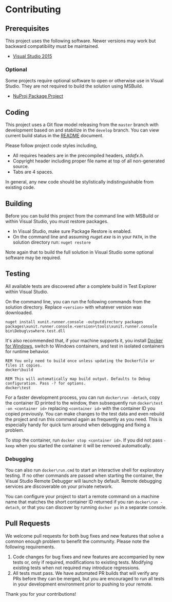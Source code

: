 Contributing
============

## Prerequisites

This project uses the following software. Newer versions may work but backward compatibility must be maintained.

* [Visual Studio 2015](https://www.visualstudio.com/en-us/downloads/visual-studio-2015-downloads-vs.aspx)

### Optional

Some projects require optional software to open or otherwise use in Visual Studio. They are not required to build the solution using MSBuild.

* [NuProj Package Project](https://marketplace.visualstudio.com/items?itemName=NuProjTeam.NuGetPackageProject)

## Coding

This project uses a Git flow model releasing from the `master` branch with development based on and stabilize in the `develop` branch. You can view current build status in the [README](README.md) document.

Please follow project code styles including,

* All requires headers are in the precompiled headers, _stdafx.h_.
* Copyright header including proper file name at top of all non-generated source.
* Tabs are 4 spaces.

In general, any new code should be stylistically indistinguishable from existing code.

## Building

Before you can build this project from the command line with MSBuild or within Visual Studio, you must restore packages.

* In Visual Studio, make sure Package Restore is enabled.
* On the command line and assuming _nuget.exe_ is in your `PATH`, in the solution directory run: `nuget restore`

Note again that to build the full solution in Visual Studio some optional software may be required.

## Testing

All available tests are discovered after a complete build in Test Explorer within Visual Studio.

On the command line, you can run the following commands from the solution directory. Replace `<version>` with whatever version was downloaded.

```batch
nuget install xunit.runner.console -outputdirectory packages
packages\xunit.runner.console.<version>\tools\xunit.runner.console bin\Debug\vswhere.test.dll
```

It's also recommended that, if your machine supports it, you install [Docker for Windows](https://www.docker.com/products/overview), switch to Windows containers, and test in isolated containers for runtime behavior.

```batch
REM You only need to build once unless updating the Dockerfile or files it copies.
docker\build

REM This will automatically map build output. Defaults to Debug configuration. Pass -? for options.
docker\test
```

For a faster development process, you can run `docker\run -detach`, copy the container ID printed to the window, then subsequently run `docker\test -on <container id>` replacing `<container id>` with the container ID you copied previously. You can make changes to the test data and even rebuild the project and run this command again as frequently as you need. This is especially handy for quick turn around when debugging and fixing a problem.

To stop the container, run `docker stop <container id>`. If you did not pass `-keep` when you started the container it will be removed automatically.

### Debugging

You can also run `docker\run.cmd` to start an interactive shell for exploratory testing. If no other commands are passed when starting the container, the Visual Studio Remote Debugger will launch by default. Remote debugging services are discoverable on your private network.

You can configure your project to start a remote command on a machine name that matches the short container ID returned if you ran `docker\run -detach`, or that you can discover by running `docker ps` in a separate console.

## Pull Requests

We welcome pull requests for both bug fixes and new features that solve a common enough problem to benefit the community. Please note the following requirements.

1. Code changes for bug fixes and new features are accompanied by new tests or, only if required, modifications to existing tests. Modifying existing tests when not required may introduce regressions.
2. All tests must pass. We have automated PR builds that will verify any PRs before they can be merged, but you are encouraged to run all tests in your development environment prior to pushing to your remote.

Thank you for your contributions!

